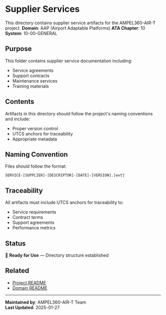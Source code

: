# Supplier Services
This directory contains supplier service artifacts for the AMPEL360-AIR-T project.
**Domain**: AAP (Airport Adaptable Platforms)
**ATA Chapter**: 10
**System**: 10-00-GENERAL

## Purpose
This folder contains supplier service documentation including:
- Service agreements
- Support contracts
- Maintenance services
- Training materials

## Contents
Artifacts in this directory should follow the project's naming conventions and include:
- Proper version control
- UTCS anchors for traceability
- Appropriate metadata

## Naming Convention
Files should follow the format:
```
SERVICE-[SUPPLIER]-[DESCRIPTOR]-[DATE]-[VERSION].[ext]
```

## Traceability
All artifacts must include UTCS anchors for traceability to:
- Service requirements
- Contract terms
- Support agreements
- Performance metrics

## Status
🚧 **Ready for Use** — Directory structure established

## Related
- [Project README](../../README.md)
- [Domain README](../../../README.md)

---
**Maintained by**: AMPEL360-AIR-T Team  
**Last Updated**: 2025-01-27
